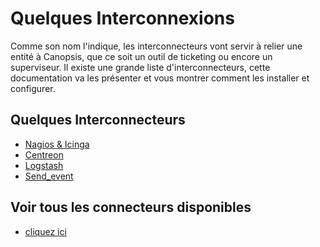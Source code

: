 # Quelques Interconnexions

Comme son nom l'indique, les interconnecteurs vont servir à relier une entité à Canopsis, que ce soit un outil de ticketing ou encore un superviseur.
Il existe une grande liste d'interconnecteurs, cette documentation va les présenter et vous montrer comment les installer et configurer.

## Quelques Interconnecteurs

- [Nagios & Icinga](../../guide-connecteurs/Supervision/Nagios-et-Icinga.md)    
- [Centreon](../../guide-connecteurs/Supervision/Centreon.md)  
- [Logstash](../../guide-connecteurs/Infrastructure/Logstash.md)  
- [Send_event](../../guide-connecteurs/Infrastructure/send_event.md)  

## Voir tous les connecteurs disponibles

- [cliquez ici](../../guide-connecteurs)  